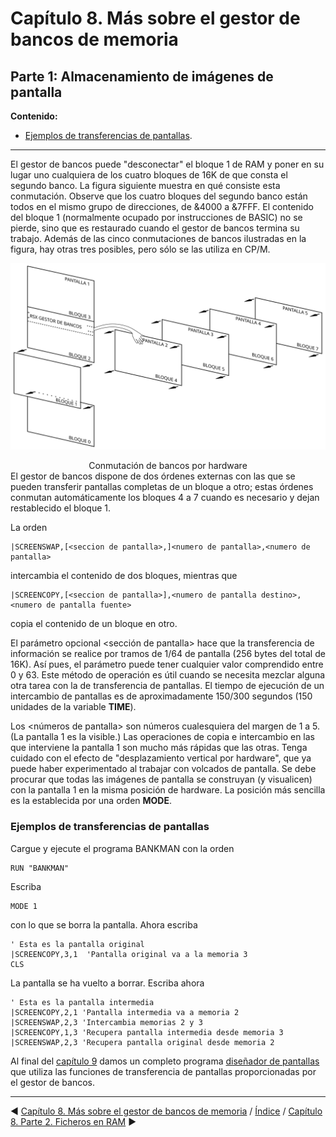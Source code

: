# Capítulo 8. Más sobre el gestor de bancos de memoria

## Parte 1: Almacenamiento de imágenes de pantalla

**Contenido:**

* [Ejemplos de transferencias de pantallas](#ejemplos-de-transferencias-de-pantallas).

***

El gestor de bancos puede "desconectar" el bloque 1 de RAM y poner en su lugar uno cualquiera de los cuatro bloques de 16K de que consta el segundo banco. La figura siguiente muestra en qué consiste esta conmutación. Observe que los cuatro bloques del segundo banco están todos en el mismo grupo de direcciones, de &4000 a &7FFF. El contenido del bloque 1 (normalmente ocupado por instrucciones de BASIC) no se pierde, sino que es restaurado cuando el gestor de bancos termina su trabajo. Además de las cinco conmutaciones de bancos ilustradas en la figura, hay otras tres posibles, pero sólo se las utiliza en CP/M.

![](svg/c08-p01-i01.svg)

<center>Conmutación de bancos por hardware</center>
El gestor de bancos dispone de dos órdenes externas con las que se pueden transferir pantallas completas de un bloque a otro; estas órdenes conmutan automáticamente los bloques 4 a 7 cuando es necesario y dejan restablecido el bloque 1.

La orden 

```
|SCREENSWAP,[<seccion de pantalla>,]<numero de pantalla>,<numero de pantalla>
```

intercambia el contenido de dos bloques, mientras que

```
|SCREENCOPY,[<seccion de pantalla>],<numero de pantalla destino>,<numero de pantalla fuente>
```

copia el contenido de un bloque en otro.

El parámetro opcional \<sección de pantalla\> hace que la transferencia de información se realice por tramos de 1/64 de pantalla (256 bytes del total de 16K). Así pues, el parámetro puede tener cualquier valor comprendido entre 0 y 63. Este método de operación es útil cuando se necesita mezclar alguna otra tarea con la de transferencia de pantallas. El tiempo de ejecución de un intercambio de pantallas es de aproximadamente 150/300 segundos (150 unidades de la variable **TIME**).

Los \<números de pantalla\> son números cualesquiera del margen de 1 a 5. (La pantalla 1 es la visible.) Las operaciones de copia e intercambio en las que interviene la pantalla 1 son mucho más rápidas que las otras. Tenga cuidado con el efecto de "desplazamiento vertical por hardware", que ya puede haber experimentado al trabajar con volcados de pantalla. Se debe procurar que todas las imágenes de pantalla se construyan (y visualicen) con la pantalla 1 en la misma posición de hardware. La posición más sencilla es la establecida por una orden **MODE**.

### Ejemplos de transferencias de pantallas

Cargue y ejecute el programa BANKMAN con la orden 

```basic
RUN "BANKMAN"
```

Escriba 

```basic
MODE 1
```

con lo que se borra la pantalla. Ahora escriba

```basic
' Esta es la pantalla original
|SCREENCOPY,3,1  'Pantalla original va a la memoria 3
CLS
```

La pantalla se ha vuelto a borrar. Escriba ahora 

```basic
' Esta es la pantalla intermedia
|SCREENCOPY,2,1 'Pantalla intermedia va a memoria 2
|SCREENSWAP,2,3 'Intercambia memorias 2 y 3
|SCREENCOPY,1,3 'Recupera pantalla intermedia desde memoria 3
|SCREENSWAP,2,3 'Recupera pantalla original desde memoria 2
```

Al final del [capítulo 9](9.02.-Más-en-concreto-sobre-el-CPC6128) damos un completo programa [diseñador de pantallas](9.02.-Más-en-concreto-sobre-el-CPC6128#gráficos-con-el-segundo-banco-de-64k-de-ram) que utiliza las funciones de transferencia de pantallas proporcionadas por el gestor de bancos.



***

&#9664; [Capítulo 8. Más sobre el gestor de bancos de memoria](8.00.-Capítulo-8.-Más-sobre-el-gestor-de-bancos-de-memoria)   /  [Índice](0.03.-Contenido)  /   [Capítulo 8. Parte 2. Ficheros en RAM](8.02.-Ficheros-en-RAM) &#9654;